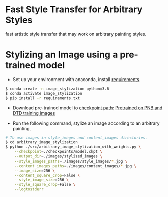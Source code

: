 # Fast Style Transfer for Arbitrary Styles
fast artistic style transfer that may work on arbitrary painting styles.

# Stylizing an Image using a pre-trained model
* Set up your environment with anaconda, install [requirements](/requirements.txt).
```bash
$ conda create -n image_stylization python=3.6
$ conda activate image_stylization
$ pip install -r requirements.txt
```

* Download pre-trained model to [checkpoint path](/checkpoints): [Pretrained on PNB and DTD training images](https://storage.googleapis.com/download.magenta.tensorflow.org/models/arbitrary_style_transfer.tar.gz)

* Run the following command, stylize an image according to an arbitrary painting, 

```bash
# To use images in style_images and content_images directories.
$ cd arbitrary_image_stylization
$ python ./src/arbitrary_image_stylization_with_weights.py \
    --checkpoint=./checkpoints/model.ckpt \
    --output_dir=./images/stylized_images \
    --style_images_paths=./images/style_images/*.jpg \
    --content_images_paths=./images/content_images/*.jpg \
    --image_size=256 \
    --content_square_crop=False \
    --style_image_size=256 \
    --style_square_crop=False \
    --logtostderr
```
